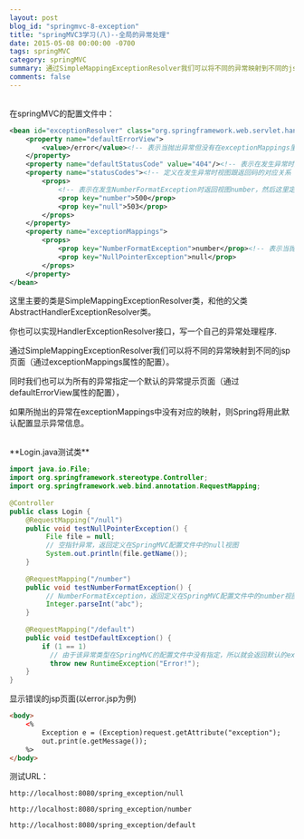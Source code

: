 ```yaml
---
layout: post
blog_id: "springmvc-8-exception"
title: "springMVC3学习(八)--全局的异常处理"
date: 2015-05-08 00:00:00 -0700
tags: springMVC
category: springMVC
summary: 通过SimpleMappingExceptionResolver我们可以将不同的异常映射到不同的jsp页面,同时我们也可以为所有的异常指定一个默认的异常提示页面
comments: false
---
```

</br>
在springMVC的配置文件中：

```xml
<bean id="exceptionResolver" class="org.springframework.web.servlet.handler.SimpleMappingExceptionResolver">  
    <property name="defaultErrorView">  
        <value>/error</value><!-- 表示当抛出异常但没有在exceptionMappings里面找到对应的异常时 返回名叫error的视图-->  
    </property>  
    <property name="defaultStatusCode" value="404"/><!-- 表示在发生异常时默认的HttpServletResponse的返回码，默认是404-->  
    <property name="statusCodes"><!-- 定义在发生异常时视图跟返回码的对应关系 -->  
        <props>  
            <!-- 表示在发生NumberFormatException时返回视图number，然后这里定义发生异常时视图number对应的HttpServletResponse的返回码是500 -->  
            <prop key="number">500</prop>  
            <prop key="null">503</prop>  
        </props>  
    </property>  
    <property name="exceptionMappings">  
        <props>  
            <prop key="NumberFormatException">number</prop><!-- 表示当抛出NumberFormatException的时候就返回名叫number的视图-->  
            <prop key="NullPointerException">null</prop>  
        </props>  
    </property>  
</bean>
```

这里主要的类是SimpleMappingExceptionResolver类，和他的父类AbstractHandlerExceptionResolver类。

你也可以实现HandlerExceptionResolver接口，写一个自己的异常处理程序.

通过SimpleMappingExceptionResolver我们可以将不同的异常映射到不同的jsp页面（通过exceptionMappings属性的配置）。

同时我们也可以为所有的异常指定一个默认的异常提示页面（通过defaultErrorView属性的配置），

如果所抛出的异常在exceptionMappings中没有对应的映射，则Spring将用此默认配置显示异常信息。

</br>
**Login.java测试类**

```java
import java.io.File;  
import org.springframework.stereotype.Controller;  
import org.springframework.web.bind.annotation.RequestMapping;  
  
@Controller  
public class Login {  
    @RequestMapping("/null")  
    public void testNullPointerException() {  
         File file = null;  
         // 空指针异常，返回定义在SpringMVC配置文件中的null视图  
         System.out.println(file.getName());  
    }  
  
    @RequestMapping("/number")  
    public void testNumberFormatException() {  
         // NumberFormatException，返回定义在SpringMVC配置文件中的number视图  
         Integer.parseInt("abc");  
    }  
  
    @RequestMapping("/default")  
    public void testDefaultException() {  
        if (1 == 1)  
          // 由于该异常类型在SpringMVC的配置文件中没有指定，所以就会返回默认的exception视图  
          throw new RuntimeException("Error!");  
    }  
}
```

显示错误的jsp页面(以error.jsp为例)

```html
<body>  
    <%  
        Exception e = (Exception)request.getAttribute("exception");  
        out.print(e.getMessage());  
    %>  
</body>
```

测试URL：  

`http://localhost:8080/spring_exception/null`

`http://localhost:8080/spring_exception/number`

`http://localhost:8080/spring_exception/default`

</br>